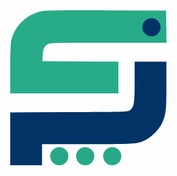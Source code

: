 <style>
svg {
    width: 250px;
    float: right;
}
.cls-1 {
    fill: #013366;
}
.cls-2 {
    fill: #28ab89;
}
.cls-6 {
    fill: #013366;
}
.cls-3, .cls-4, .cls-5 {
    fill: #28ab89;
    animation-name: farapy;
}
.cls-3 {
    animation-duration: 2s;
    animation-iteration-count: infinite;
}
.cls-4 {
    animation-duration: 3s;
    animation-iteration-count: infinite;
}
.cls-5 {
    animation-duration: 4s;
    animation-iteration-count: infinite;
}
@keyframes farapy {
    0% {fill: #28ab89;}
    50% {fill: #013366;}
  }
</style> 
<div>
<svg id="Layer_1" data-name="Layer 1" xmlns="http://www.w3.org/2000/svg" viewBox="0 0 182 180.9"><defs></defs><g id="layer101"><path class="cls-1" d="M0,149.9V119l68.4-.3c67.8-.3,68.5-.3,71.3-2.4,4.5-3.4,5.1-7.6,5.2-33.1V59.9h37V87.4c0,29.6-.6,34.5-5.1,44.1-3.2,6.8-12,15.9-18.7,19.3-9.7,4.9-12,5.1-68.4,5.1H37v25H0Z"></path><path class="cls-2" d="M0,68.9c0-16.9.4-30,1.1-33.2C4.9,17.9,19.7,4,37.8.9,42.4.2,66.6-.1,113,.1l68.5.3.3,18.8.2,18.7H114.3c-66,0-67.9.1-71.1,2S38,45.3,37.7,53.3l-.2,6.1,44.3.3,44.2.2v37H0Z"></path></g><circle class="cls-3" cx="57.1" cy="170" r="10.6"></circle><circle class="cls-4" cx="87.3" cy="170" r="10.6"></circle><circle class="cls-5" cx="118.8" cy="170" r="10.6"></circle><circle class="cls-6" cx="164.5" cy="19.8" r="10.6"></circle></svg>
</div>
